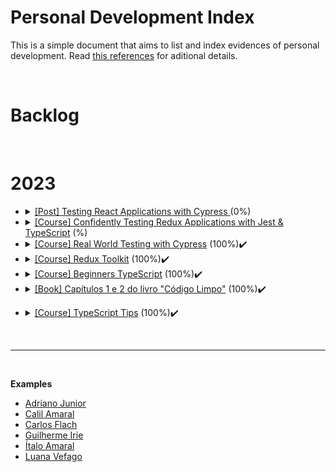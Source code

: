 # Personal Development Index

This is a simple document that aims to list and index evidences of personal development. Read [this references](./docs/references.md) for aditional details.

</br>

<h1>Backlog</h1>
<ul>
</ul>

</br>

<h1>2023</h1>
<ul>
  <li>
    <details> 
    <summary>
      <a href="https://internal.docs.dynamox.solutions/"> [Post] Testing React Applications with Cypress </a> (0%)
    </summary>
    <ul>
        <li>
          Started: 
        </li>
        <li>
          Finished:
        </li>
      </ul>
    </details>
  </li>
  <li>
    <details> 
    <summary>
      <a href="https://egghead.io/courses/confidently-testing-redux-applications-with-jest-typescript-16e17d9b"> [Course] Confidently Testing Redux Applications with Jest & TypeScript</a> (%)
    </summary>
    <ul>
        <li>
          Started: 
        </li>
        <li>
          Finished:
        </li>
      </ul>
    </details>
  </li>
  <li>
    <details> 
    <summary>
      <a href="https://learn.cypress.io/"> [Course] Real World Testing with Cypress</a> (100%)✔️
    </summary>
    <ul>
        <li>
          Started: 03/08/2023 
        </li>
        <li>
          Finished: 07/08/2023
        </li>
      </ul>
    </details>
  </li>
  <li>
    <details> 
    <summary>
      <a href="https://egghead.io/courses/modern-redux-with-redux-toolkit-rtk-and-typescript-64f243c8"> [Course] Redux Toolkit</a> (100%)✔️
    </summary>
    <ul>
        <li>
          Started: 2023-03-15
        </li>
        <li>
          Finished: 2023-03-17
        </li>
      </ul>
    </details>
  </li>
      <li>
    <details> 
    <summary>
      <a href="https://www.totaltypescript.com/tutorials/beginners-typescript">[Course] Beginners TypeScript</a> (100%)✔️
    </summary>
    <ul>
        <li>
          Started: 2023-04-10
        </li>
        <li>
          Finished:2023-05-01
        </li>
      </ul>
    </details>
  </li>
    <li>
    <details> 
    <summary>
      <a href="https://github.com/free-educa/books/blob/main/books/Codigo%20Limpo%20-%20Completo%20PT.pdf">[Book] Capítulos 1 e 2 do livro "Código Limpo"</a> (100%)✔️
    </summary>
    <ul>
        <li>
          Started: 2023-05-03
        </li>
        <li>
          Finished:2023-05-05 
        </li>
      </ul>
    </details>
  </li>
  </ul>
  <ul>
    <li>
    <details> 
    <summary>
      <a href="https://www.totaltypescript.com/tips">[Course] TypeScript Tips</a> (100%)✔️
    </summary>
    <ul>
        <li>
          Started:2023-06-01 
        </li>
        <li>
          Finished:2023-06-14
        </li>
      </ul>
    </details>
  </li>
</ul>
</br>

<hr/>

</br>

<strong>Examples</strong>

- [Adriano Junior](https://github.com/adrianodev97/personal-development-index)
- [Calil Amaral](https://github.com/amaralc/courses-and-bootcamps)
- [Carlos Flach](https://github.com/carlosaflach/personal-development-index)
- [Guilherme Irie](https://github.com/GuilhermeIrie/personal-development-evolution)
- [Ítalo Amaral](https://github.com/ItaloRAmaral/personal-development-index)
- [Luana Vefago](https://github.com/luanavfg/personal-development-index)
